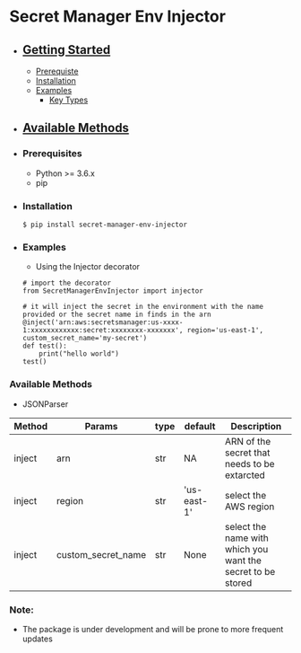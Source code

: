# Secret Manager Env Injector

- ## [Getting Started](#getting-started)
    * [Prerequiste](#prerequiste)
    * [Installation](#installation)
    * [Examples](#example)
        * [Key Types](#key-type)
- ## [Available Methods](#available-methods)

- ### Prerequisites
    - Python >= 3.6.x
    - pip

- ### Installation
    ```
    $ pip install secret-manager-env-injector
    ```

- ### Examples
    - Using the Injector decorator
    ```
    # import the decorator
    from SecretManagerEnvInjector import injector
    
    # it will inject the secret in the environment with the name provided or the secret name in finds in the arn 
    @inject('arn:aws:secretsmanager:us-xxxx-1:xxxxxxxxxxxx:secret:xxxxxxxx-xxxxxxx', region='us-east-1', custom_secret_name='my-secret')
    def test():
        print("hello world")
    test()

    ```

### Available Methods

- JSONParser

| Method | Params | type | default | Description 
| --- | --- | --- | --- | --- |
| inject | arn | str | NA | ARN of the secret that needs to be extarcted
| inject | region | str | 'us-east-1' | select the AWS region
| inject | custom_secret_name | str | None | select the name with which you want the secret to be stored

### Note:
 - The package is under development and will be prone to more frequent updates